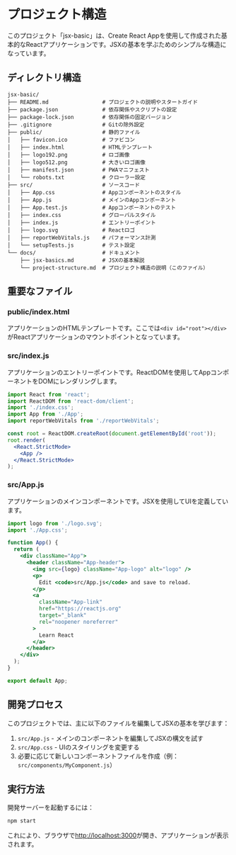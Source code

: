 # プロジェクト構造

このプロジェクト「jsx-basic」は、Create React Appを使用して作成された基本的なReactアプリケーションです。JSXの基本を学ぶためのシンプルな構造になっています。

## ディレクトリ構造

```
jsx-basic/
├── README.md                 # プロジェクトの説明やスタートガイド
├── package.json              # 依存関係やスクリプトの設定
├── package-lock.json         # 依存関係の固定バージョン
├── .gitignore                # Gitの除外設定
├── public/                   # 静的ファイル
│   ├── favicon.ico           # ファビコン
│   ├── index.html            # HTMLテンプレート
│   ├── logo192.png           # ロゴ画像
│   ├── logo512.png           # 大きいロゴ画像
│   ├── manifest.json         # PWAマニフェスト
│   └── robots.txt            # クローラー設定
├── src/                      # ソースコード
│   ├── App.css               # Appコンポーネントのスタイル
│   ├── App.js                # メインのAppコンポーネント
│   ├── App.test.js           # Appコンポーネントのテスト
│   ├── index.css             # グローバルスタイル
│   ├── index.js              # エントリーポイント
│   ├── logo.svg              # Reactロゴ
│   ├── reportWebVitals.js    # パフォーマンス計測
│   └── setupTests.js         # テスト設定
└── docs/                     # ドキュメント
    ├── jsx-basics.md         # JSXの基本解説
    └── project-structure.md  # プロジェクト構造の説明（このファイル）
```

## 重要なファイル

### public/index.html
アプリケーションのHTMLテンプレートです。ここでは`<div id="root"></div>`がReactアプリケーションのマウントポイントとなっています。

### src/index.js
アプリケーションのエントリーポイントです。ReactDOMを使用してAppコンポーネントをDOMにレンダリングします。

```jsx
import React from 'react';
import ReactDOM from 'react-dom/client';
import './index.css';
import App from './App';
import reportWebVitals from './reportWebVitals';

const root = ReactDOM.createRoot(document.getElementById('root'));
root.render(
  <React.StrictMode>
    <App />
  </React.StrictMode>
);
```

### src/App.js
アプリケーションのメインコンポーネントです。JSXを使用してUIを定義しています。

```jsx
import logo from './logo.svg';
import './App.css';

function App() {
  return (
    <div className="App">
      <header className="App-header">
        <img src={logo} className="App-logo" alt="logo" />
        <p>
          Edit <code>src/App.js</code> and save to reload.
        </p>
        <a
          className="App-link"
          href="https://reactjs.org"
          target="_blank"
          rel="noopener noreferrer"
        >
          Learn React
        </a>
      </header>
    </div>
  );
}

export default App;
```

## 開発プロセス

このプロジェクトでは、主に以下のファイルを編集してJSXの基本を学びます：

1. `src/App.js` - メインのコンポーネントを編集してJSXの構文を試す
2. `src/App.css` - UIのスタイリングを変更する
3. 必要に応じて新しいコンポーネントファイルを作成（例：`src/components/MyComponent.js`）

## 実行方法

開発サーバーを起動するには：

```bash
npm start
```

これにより、ブラウザで[http://localhost:3000](http://localhost:3000)が開き、アプリケーションが表示されます。
